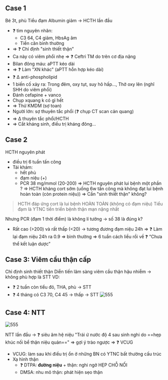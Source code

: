 ## Case 1
Bé 3t, phù Tiểu đạm Albumin giảm -> HCTH lần đầu
- ❓ tìm nguyên nhân:
	- C3 64, C4 giảm, HbsAg âm
	- Tiền căn bình thường
- => ❓ Chỉ định "sinh thiết thận"
- Ca này có viêm phổi nhẹ => ❓ Ceftri TM do trên cơ địa nặng
- Bilan đông máu: aPTT kéo dài
- => ❓ Làm "XN khác" (aPTT hỗn hợp kéo dài)
- ❓ ∆ anti-phospholipid
- 1 biến cố xảy ra: Trong đêm, oxy tụt, suy hô hấp..., Thở oxy lên (nghĩ SHH do viêm phổi)
- Đánh cefapine + vanco
- Chụp xquang k có gì hết
- => Thử KMDM (sợ toan)
- Người lớn: sợ thuyên tắc phổi (❓ chụp CT scan cản quang)
- => ∆ thuyên tắc phổi/HCTH
- => Cắt kháng sinh, điều trị kháng đông...


## Case 2
HCTH nguyên phát
- điều trị 6 tuần tấn công
- Tái khám: 
	- hết phù
	- đạm niệu (+)
	- PCR 38 mg/mmol (20-200)
=> HCTH nguyên phát lui bệnh một phần ?
=> HCTH kháng cort sớm (uống 6w tấn công mà không đạt lui bệnh hoàn toàn (còn protein niệu))
=> Cần "sinh thiết thận" không?

> HCTH đáp ứng cort là lui bệnh HOÀN TOÀN (không có đạm niệu)
> Tiểu đạm là YTNC tiến triển bệnh thận mạn nặng nhất

Nhưng PCR (đạm 1 thời điểm) là không lí tưởng -> số 38 là đúng k?
- Rất cao (>200) và rất thấp (<20) -> tương đương đạm niệu 24h
=> ❓ Làm lại đạm niệu 24h ra 0.9 => bình thường
=> 6 tuần cách liều rồi về
❓ “Chưa thể kết luận dược”

## Case 3: Viêm cầu thận cấp
Chỉ định sinh thiết thận
Diễn tiến lâm sàng viêm cầu thận hậu nhiễm -> không phù hợp là STT
VD: 
- ❓ 2 tuần còn tiểu đỏ, THA, phù -> STT
- ❓ 4 tháng có C3 70, C4 45 -> thấp -> STT
![555](../../200%20Files/image/image/Th%E1%BA%ADn%20nhi%202023-1690770713751.jpeg)

## Case 4: NTT

![555](../../200%20Files/image/image/Th%E1%BA%ADn%20nhi%202023-1690770990082.jpeg)

NTT lần đầu -> ❓ siêu âm hệ niệu
"Trái ứ nước độ 4 sau sinh nghi do ==hẹp khúc nối bể thận niệu quản==" => gợi ý trào ngược => ❓ VCUG
- VCUG: làm sau khi điều trị ổn ở những BN có YTNC bất thường cấu trúc
- Xạ hình thận
	- ❓ DTPA: **đường niệu** + thận: nghi ngờ HẸP CHỖ NỐI
	- DMSA: nhu mô thận: phát hiện sẹo thận